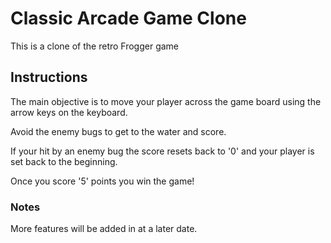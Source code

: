 # Classic Arcade Game Clone

This is a clone of the retro Frogger game

## Instructions

The main objective is to move your player across the game board using the arrow keys on the keyboard.

Avoid the enemy bugs to get to the water and score.

If your hit by an enemy bug the score resets back to '0' and your player is set back to the beginning.

Once you score '5' points you win the game!

### Notes

More features will be added in at a later date.
